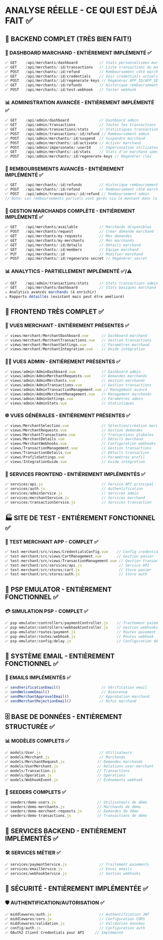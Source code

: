 # ANALYSE RÉELLE - CE QUI EST DÉJÀ FAIT ✅

## 🎯 BACKEND COMPLET (TRÈS BIEN FAIT!)

### 🏪 DASHBOARD MARCHAND - ENTIÈREMENT IMPLÉMENTÉ ✅
```javascript
✅ GET    /api/merchants/dashboard          // Stats personnalisées marchand
✅ GET    /api/merchants/:id/transactions   // Liste transactions du marchand
✅ POST   /api/merchants/:id/refund         // Remboursement côté marchand
✅ GET    /api/merchants/:id/credentials    // Voir credentials actuels
✅ POST   /api/merchants/:id/regenerate-keys // Régénérer APP_ID/APP_SECRET
✅ GET    /api/merchants/:id/refunds        // Historique remboursements
✅ POST   /api/merchants/:id/test-webhook   // Tester webhook
```

### 📊 ADMINISTRATION AVANCÉE - ENTIÈREMENT IMPLÉMENTÉ ✅
```javascript
✅ GET    /api/admin/dashboard              // Dashboard admin
✅ GET    /api/admin/transactions           // Toutes les transactions
✅ GET    /api/admin/transactions/stats     // Statistiques transactions
✅ POST   /api/admin/transactions/:id/refund // Remboursement admin
✅ POST   /api/admin/merchants/:id/suspend  // Suspendre marchand
✅ POST   /api/admin/merchants/:id/activate // Activer marchand
✅ POST   /api/admin/impersonate/:userId    // Impersonation utilisateur
✅ GET    /api/admin/merchants/:id/stats    // Stats d'un marchand spécifique
✅ POST   /api/admin/merchants/:id/regenerate-keys // Régénérer clés
```

### 💸 REMBOURSEMENTS AVANCÉS - ENTIÈREMENT IMPLÉMENTÉ ✅
```javascript
✅ GET    /api/merchants/:id/refunds        // Historique remboursements marchand
✅ POST   /api/merchants/:id/refund         // Remboursement côté marchand
✅ POST   /api/admin/transactions/:id/refund // Remboursement admin
// Note: Les remboursements partiels sont gérés via le montant dans la requête
```

### 🔐 GESTION MARCHANDS COMPLÈTE - ENTIÈREMENT IMPLÉMENTÉ ✅
```javascript
✅ GET    /api/merchants/available          // Marchands disponibles
✅ POST   /api/merchants/request            // Créer demande marchand
✅ GET    /api/merchants/my-requests        // Mes demandes
✅ GET    /api/merchants/my-merchants       // Mes marchands
✅ GET    /api/merchants/:id/details        // Détails marchand
✅ GET    /api/merchants/:id/members        // Équipe marchand
✅ PUT    /api/merchants/:id                // Modifier marchand
✅ POST   /api/merchants/:id/regenerate-secret // Régénérer secret
```

### 📊 ANALYTICS - PARTIELLEMENT IMPLÉMENTÉ ✅/⚠️
```javascript
✅ GET    /api/admin/transactions/stats     // Stats transactions admin
✅ GET    /api/merchants/dashboard          // Stats basiques marchand
⚠️ Analytics avancés marchands (à enrichir)
⚠️ Rapports détaillés (existant mais peut être amélioré)
```

## 🎨 FRONTEND TRÈS COMPLET ✅

### 🏪 VUES MERCHANT - ENTIÈREMENT PRÉSENTES ✅
```javascript
✅ views/merchant/MerchantDashboard.vue      // Dashboard marchand
✅ views/merchant/MerchantTransactions.vue   // Gestion transactions
✅ views/merchant/MerchantSettings.vue       // Paramètres marchand
✅ views/merchant/MerchantIntegration.vue    // Guide intégration
```

### 👨‍💼 VUES ADMIN - ENTIÈREMENT PRÉSENTES ✅
```javascript
✅ views/admin/AdminDashboard.vue            // Dashboard admin
✅ views/admin/AdminMerchantRequests.vue     // Demandes marchands
✅ views/admin/AdminMerchants.vue            // Gestion marchands
✅ views/admin/AdminTransactions.vue         // Gestion transactions
✅ views/admin/AdminTransactionManagement.vue // Management avancé
✅ views/admin/AdminMerchantManagement.vue   // Management marchands
✅ views/admin/AdminSettings.vue             // Paramètres admin
✅ views/admin/AdminStats.vue                // Statistiques
```

### 🌐 VUES GÉNÉRALES - ENTIÈREMENT PRÉSENTES ✅
```javascript
✅ views/MerchantSelection.vue               // Sélection/création marchand
✅ views/MerchantRequests.vue                // Gestion demandes
✅ views/MerchantTransactions.vue            // Transactions globales
✅ views/MerchantDetails.vue                 // Détails marchand
✅ views/MerchantWebhooks.vue                // Configuration webhooks
✅ views/TransactionManagement.vue           // Gestion transactions
✅ views/TransactionDetails.vue              // Détails transaction
✅ views/ProfileSettings.vue                 // Paramètres profil
✅ views/IntegrationGuide.vue                // Guide intégration
```

### 🔧 SERVICES FRONTEND - ENTIÈREMENT IMPLÉMENTÉS ✅
```javascript
✅ services/api.js                           // Service API principal
✅ services/auth.js                          // Authentification
✅ services/adminService.js                  // Services admin
✅ services/merchantService.js               // Services marchand
✅ services/transactionService.js            // Services transaction
```

## 🏭 SITE DE TEST - ENTIÈREMENT FONCTIONNEL ✅

### 📱 TEST MERCHANT APP - COMPLET ✅
```javascript
✅ test-merchant/src/views/CredentialsConfig.vue    // Config credentials
✅ test-merchant/src/views/CartManagement.vue       // Gestion panier
✅ test-merchant/src/views/TransactionManagement.vue // Gestion transactions
✅ test-merchant/src/services/api.js                 // Service API
✅ test-merchant/src/stores/cart.js                  // Store panier
✅ test-merchant/src/stores/auth.js                  // Store auth
```

## 🔄 PSP EMULATOR - ENTIÈREMENT FONCTIONNEL ✅

### 💳 SIMULATION PSP - COMPLET ✅
```javascript
✅ psp-emulator/controllers/paymentController.js    // Traitement paiements
✅ psp-emulator/controllers/webhookController.js    // Gestion webhooks
✅ psp-emulator/routes/payment.js                   // Routes paiement
✅ psp-emulator/routes/webhook.js                   // Routes webhook
✅ psp-emulator/config/delay.js                     // Configuration délais
```

## 📧 SYSTÈME EMAIL - ENTIÈREMENT FONCTIONNEL ✅

### 📩 EMAILS IMPLÉMENTÉS ✅
```javascript
✅ sendVerificationEmail()                   // Vérification email
✅ sendWelcomeEmail()                        // Bienvenue
✅ sendMerchantApprovalEmail()              // Approbation marchand
✅ sendMerchantRejectionEmail()             // Refus marchand
```

## 🗄️ BASE DE DONNÉES - ENTIÈREMENT STRUCTURÉE ✅

### 📊 MODÈLES COMPLETS ✅
```javascript
✅ models/User.js                           // Utilisateurs
✅ models/Merchant.js                       // Marchands
✅ models/MerchantRequest.js               // Demandes marchands
✅ models/UserMerchant.js                  // Relations user-merchant
✅ models/Transaction.js                   // Transactions
✅ models/Operation.js                     // Opérations
✅ models/WebhookEvent.js                  // Événements webhook
```

### 🌱 SEEDERS COMPLETS ✅
```javascript
✅ seeders/demo-users.js                   // Utilisateurs de démo
✅ seeders/demo-merchants.js               // Marchands de démo
✅ seeders/demo-merchant-requests.js       // Demandes de démo
✅ seeders/demo-transactions.js            // Transactions de démo
```

## 🔧 SERVICES BACKEND - ENTIÈREMENT IMPLÉMENTÉS ✅

### 🛠️ SERVICES MÉTIER ✅
```javascript
✅ services/paymentService.js               // Traitement paiements
✅ services/emailService.js                 // Envoi emails
✅ services/webhookService.js               // Gestion webhooks
```

## 🔐 SÉCURITÉ - ENTIÈREMENT IMPLÉMENTÉE ✅

### 🛡️ AUTHENTIFICATION/AUTORISATION ✅
```javascript
✅ middlewares/auth.js                      // Authentification JWT
✅ middlewares/cors.js                      // Configuration CORS
✅ middlewares/validation.js                // Validation données
✅ config/auth.js                           // Configuration auth
✅ OAuth2 Client Credentials pour API     // Implémenté
```
